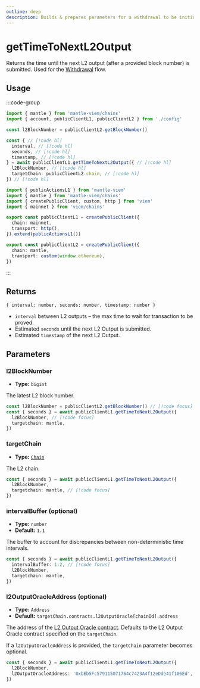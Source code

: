 ```yaml
---
outline: deep
description: Builds & prepares parameters for a withdrawal to be initiated on an L2.
---
```


# getTimeToNextL2Output

Returns the time until the next L2 output (after a provided block number) is submitted. Used for the [Withdrawal](/guides/withdrawals) flow.

## Usage

:::code-group

```ts [example.ts]
import { mantle } from 'mantle-viem/chains'
import { account, publicClientL1, publicClientL2 } from './config'

const l2BlockNumber = publicClientL2.getBlockNumber()

const { // [!code hl]
  interval, // [!code hl]
  seconds, // [!code hl]
  timestamp, // [!code hl]
} = await publicClientL1.getTimeToNextL2Output({ // [!code hl]
  l2BlockNumber, // [!code hl]
  targetChain: publicClientL2.chain, // [!code hl]
}) // [!code hl]
```

```ts [config.ts]
import { publicActionsL1 } from 'mantle-viem'
import { mantle } from 'mantle-viem/chains'
import { createPublicClient, custom, http } from 'viem'
import { mainnet } from 'viem/chains'

export const publicClientL1 = createPublicClient({
  chain: mainnet,
  transport: http(),
}).extend(publicActionsL1())

export const publicClientL2 = createPublicClient({
  chain: mantle,
  transport: custom(window.ethereum),
})
```

:::

## Returns

`{ interval: number, seconds: number, timestamp: number }`

- `interval` between L2 outputs – the max time to wait for transaction to be proved.
- Estimated `seconds` until the next L2 Output is submitted.
- Estimated `timestamp` of the next L2 Output.

## Parameters

### l2BlockNumber

- **Type:** `bigint`

The latest L2 block number.

```ts
const l2BlockNumber = publicClientL2.getBlockNumber() // [!code focus]
const { seconds } = await publicClientL1.getTimeToNextL2Output({
  l2BlockNumber, // [!code focus]
  targetchain: mantle,
})
```

### targetChain

- **Type:** [`Chain`](https://viem.sh/docs/glossary/types#chain)

The L2 chain.

```ts
const { seconds } = await publicClientL1.getTimeToNextL2Output({
  l2BlockNumber,
  targetchain: mantle, // [!code focus]
})
```

### intervalBuffer (optional)

- **Type:** `number`
- **Default:** `1.1`

The buffer to account for discrepancies between non-deterministic time intervals.

```ts
const { seconds } = await publicClientL1.getTimeToNextL2Output({
  intervalBuffer: 1.2, // [!code focus]
  l2BlockNumber,
  targetchain: mantle,
})
```

### l2OutputOracleAddress (optional)

- **Type:** `Address`
- **Default:** `targetChain.contracts.l2OutputOracle[chainId].address`

The address of the [L2 Output Oracle contract](https://github.com/mantlenetworkio/mantle-v2/blob/v1.0.0-alpha.1/packages/contracts-bedrock/contracts/L1/L2OutputOracle.sol). Defaults to the L2 Output Oracle contract specified on the `targetChain`.

If a `l2OutputOracleAddress` is provided, the `targetChain` parameter becomes optional.

```ts
const { seconds } = await publicClientL1.getTimeToNextL2Output({
  l2BlockNumber,
  l2OutputOracleAddress: '0xbEb5Fc579115071764c7423A4f12eDde41f106Ed', // [!code focus]
})
```
